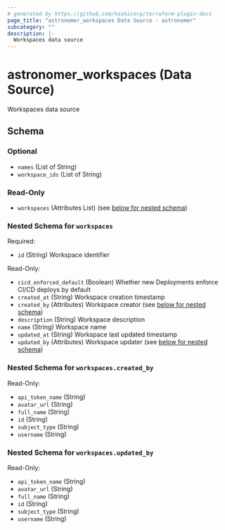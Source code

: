 ```yaml
---
# generated by https://github.com/hashicorp/terraform-plugin-docs
page_title: "astronomer_workspaces Data Source - astronomer"
subcategory: ""
description: |-
  Workspaces data source
---
```


# astronomer_workspaces (Data Source)

Workspaces data source



<!-- schema generated by tfplugindocs -->
## Schema

### Optional

- `names` (List of String)
- `workspace_ids` (List of String)

### Read-Only

- `workspaces` (Attributes List) (see [below for nested schema](#nestedatt--workspaces))

<a id="nestedatt--workspaces"></a>
### Nested Schema for `workspaces`

Required:

- `id` (String) Workspace identifier

Read-Only:

- `cicd_enforced_default` (Boolean) Whether new Deployments enforce CI/CD deploys by default
- `created_at` (String) Workspace creation timestamp
- `created_by` (Attributes) Workspace creator (see [below for nested schema](#nestedatt--workspaces--created_by))
- `description` (String) Workspace description
- `name` (String) Workspace name
- `updated_at` (String) Workspace last updated timestamp
- `updated_by` (Attributes) Workspace updater (see [below for nested schema](#nestedatt--workspaces--updated_by))

<a id="nestedatt--workspaces--created_by"></a>
### Nested Schema for `workspaces.created_by`

Read-Only:

- `api_token_name` (String)
- `avatar_url` (String)
- `full_name` (String)
- `id` (String)
- `subject_type` (String)
- `username` (String)


<a id="nestedatt--workspaces--updated_by"></a>
### Nested Schema for `workspaces.updated_by`

Read-Only:

- `api_token_name` (String)
- `avatar_url` (String)
- `full_name` (String)
- `id` (String)
- `subject_type` (String)
- `username` (String)
